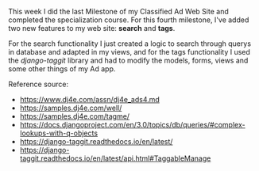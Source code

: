 This week I did the last Milestone of my Classified Ad Web Site and completed the specialization course. For this fourth milestone, I've added two new features to my web site: **search** and **tags**.

For the search functionality I just created a logic to search through querys in database and adapted in my views, and for the tags functionality I used the *django-taggit* library and had to modify the models, forms, views and some other things of my Ad app.

Reference source:

- https://www.dj4e.com/assn/dj4e_ads4.md
- https://samples.dj4e.com/well/
- https://samples.dj4e.com/tagme/
- https://docs.djangoproject.com/en/3.0/topics/db/queries/#complex-lookups-with-q-objects
- https://django-taggit.readthedocs.io/en/latest/
- https://django-taggit.readthedocs.io/en/latest/api.html#TaggableManage
